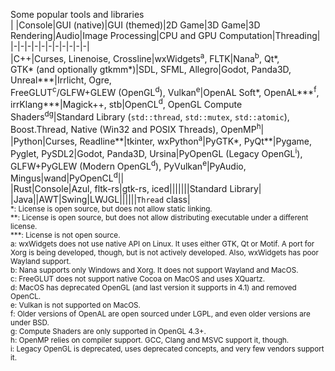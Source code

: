 Some popular tools and libraries  
| |Console|GUI (native)|GUI (themed)|2D Game|3D Game|3D Rendering|Audio|Image Processing|CPU and GPU Computation|Threading|  
|-|-|-|-|-|-|-|-|-|-|-|  
|C++|Curses, Linenoise, Crossline|wxWidgets<sup>a</sup>, FLTK|Nana<sup>b</sup>, Qt\*,<br>GTK\* (and optionally gtkmm\*)|SDL, SFML, Allegro|Godot, Panda3D, Unreal***|Irrlicht, Ogre,<br>FreeGLUT<sup>c</sup>/GLFW+GLEW (OpenGL<sup>d</sup>), Vulkan<sup>e</sup>|OpenAL Soft\*, OpenAL\*\*\*<sup>f</sup>, irrKlang\*\*\*|Magick++, stb|OpenCL<sup>d</sup>, OpenGL Compute Shaders<sup>dg</sup>|Standard Library (`std::thread`, `std::mutex`, `std::atomic`), Boost.Thread, Native (Win32 and POSIX Threads), OpenMP<sup>h</sup>|  
|Python|Curses, Readline\*\*|tkinter, wxPython<sup>a</sup>|PyGTK\*, PyQt\*\*|Pygame, Pyglet, PySDL2|Godot, Panda3D, Ursina|PyOpenGL (Legacy OpenGL<sup>i</sup>),<br>GLFW+PyGLEW (Modern OpenGL<sup>d</sup>), PyVulkan<sup>e</sup>|PyAudio, Mingus|wand|PyOpenCL<sup>d</sup>||  
|Rust|Console|Azul, fltk-rs|gtk-rs, iced|||||||Standard Library|  
|Java||AWT|Swing|LWJGL||||||`Thread` class|  
<sup>
*: License is open source, but does not allow static linking.<br>
**: License is open source, but does not allow distributing executable under a different license.<br>
***: License is not open source.<br>
a: wxWidgets does not use native API on Linux. It uses either GTK, Qt or Motif. A port for Xorg is being developed, though, but is not actively developed. Also, wxWidgets has poor Wayland support.<br>
b: Nana supports only Windows and Xorg. It does not support Wayland and MacOS.<br>
c: FreeGLUT does not support native Cocoa on MacOS and uses XQuartz.<br>
d: MacOS has deprecated OpenGL (and last version it supports in 4.1) and removed OpenCL.<br>
e: Vulkan is not supported on MacOS.<br>
f: Older versions of OpenAL are open sourced under LGPL, and even older versions are under BSD.<br>
g: Compute Shaders are only supported in OpenGL 4.3+.<br>
h: OpenMP relies on compiler support. GCC, Clang and MSVC support it, though.<br>
i: Legacy OpenGL is deprecated, uses deprecated concepts, and very few vendors support it.
</sup>

